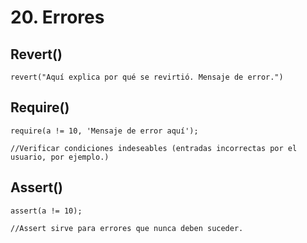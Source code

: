 # 20. Errores

## Revert()   

```solidity
revert("Aquí explica por qué se revirtió. Mensaje de error.")
```

## Require()

```solidity
require(a != 10, 'Mensaje de error aquí');

//Verificar condiciones indeseables (entradas incorrectas por el usuario, por ejemplo.)
```

## Assert()

```solidity
assert(a != 10);

//Assert sirve para errores que nunca deben suceder.
```
